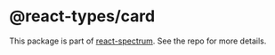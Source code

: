 # @react-types/card

This package is part of [react-spectrum](https://github.com/adobe/react-spectrum). See the repo for more details.
